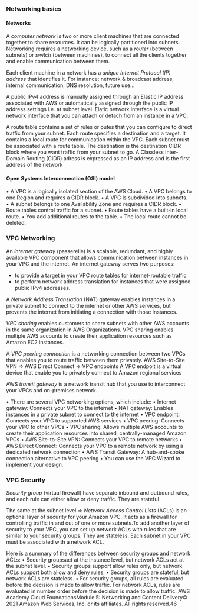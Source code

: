 


### Networking basics

#### Networks

A *computer network* is two or more client machines that are connected together to share resources. It can be logically partitioned into subnets. 
Networking requires a networking device, such as a *router* (between subnets) or *switch* (between machines), to connect all the clients together and enable communication between them.

Each client machine in a network has a *unique Internet Protocol (IP) address* that identifies it.
For instance: network & broadcast address, internal communication, DNS resolution, future use...

A public IPv4 address is manually assigned through an Elastic IP address associated with AWS or automatically assigned through the public IP address settings i.e. at subnet level.
Elatic network interface is a virtual network interface that you can attach or detach from an instance in a VPC.

A route table contains a set of rules or outes that you can configure to direct traffic from your subnet.
Each route specifies a destination and a target. It contains a local route for communication within the VPC. Each subnet must be associated with a route table.
The destination is the destination CIDR block where you want traffic from your subnet to go.
A Classless Inter-Domain Routing (CIDR) adress is expressed as an IP address and is the first address of the network

#### Open Systems Interconnection (OSI) model



• A VPC is a logically isolated section of the AWS Cloud.
• A VPC belongs to one Region and requires a CIDR block.
• A VPC is subdivided into subnets.
• A subnet belongs to one Availability Zone and requires a CIDR block.
• Route tables control traffic for a subnet.
• Route tables have a built-in local route.
• You add additional routes to the table.
• The local route cannot be deleted.

### VPC Networking

An *internet gateway* (passerelle) is a scalable, redundant, and highly available VPC component that allows communication between instances in your VPC and the internet. An internet gateway serves two purposes: 
- to provide a target in your VPC route tables for internet-routable traffic
- to perform network address translation for instances that were assigned public IPv4 addresses.

A *Network Address Translation* (NAT) gateway enables instances in a private subnet to connect to the internet or other AWS services, but prevents the internet from initiating a connection with those instances.

*VPC sharing* enables customers to share subnets with other AWS accounts in the same organization in AWS Organizations. VPC sharing enables multiple AWS accounts to create their application resources such as Amazon EC2 instances.

A *VPC peering connection* is a networking connection between two VPCs that enables you to route traffic between them privately.
AWS Site-to-Site VPN => AWS Direct Connect => VPC endpoints
A VPC endpoit is a virtual device that enable you to privately connect to Amazon regional services

AWS *transit gateway* is a network transit hub that you use to interconnect your VPCs and on-premises network.

 •
There are several VPC networking options, which include:
•
Internet gateway: Connects your VPC to the internet
•
NAT gateway: Enables instances in a private subnet to connect to the internet
•
VPC endpoint: Connects your VPC to supported AWS services
•
VPC peering: Connects your VPC to other VPCs
•
VPC sharing: Allows multiple AWS accounts to create their application resources into shared, centrally-managed Amazon VPCs
•
AWS Site-to-Site VPN: Connects your VPC to remote networks
•
AWS Direct Connect: Connects your VPC to a remote network by using a dedicated network connection
•
AWS Transit Gateway: A hub-and-spoke connection alternative to VPC peering
•
You can use the VPC Wizard to implement your design.

### VPC Security


*Security group* (virtual firewall) have separate inbound and outbound rules, and each rule can either allow or deny traffic.
They are stateful

The same at the subnet level => *Network Access Control Lists* (ACLs) is an optional layer of security for your Amazon VPC. It acts as a firewall for controlling traffic in and out of one or more subnets.To add another layer of security to your VPC, you can set up network ACLs with rules that are similar to your security groups.
They are stateless. Each subnet in your VPC must be associated with a network ACL.

 Here is a summary of the differences between security groups and network ACLs:
•
Security groupsact at the instance level, but network ACLs act at the subnet level.
•
Security groups support allow rules only, but network ACLs support both allow and deny rules.
•
Security groups are stateful, but network ACLs are stateless.
•
For security groups, all rules are evaluated before the decision is made to allow traffic. For network ACLs, rules are evaluated in number order before the decision is made to allow traffic.
 AWS Academy Cloud FoundationsModule 5: Networking and Content Delivery© 2021 Amazon Web Services, Inc. or its affiliates. All rights reserved.46


